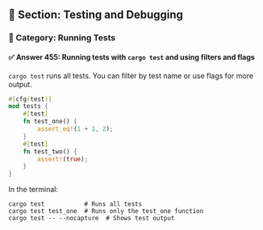 ## 📘 Section: Testing and Debugging  
### 🔹 Category: Running Tests  
#### ✅ Answer 455: Running tests with `cargo test` and using filters and flags

`cargo test` runs all tests. You can filter by test name or use flags for more output.

```rust
#[cfg(test)]
mod tests {
    #[test]
    fn test_one() {
        assert_eq!(1 + 1, 2);
    }
    #[test]
    fn test_two() {
        assert!(true);
    }
}
```

In the terminal:

```
cargo test           # Runs all tests
cargo test test_one  # Runs only the test_one function
cargo test -- --nocapture  # Shows test output
```
